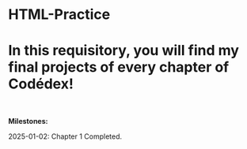 # HTML-Practice
<h1>In this requisitory, you will find my final projects of every chapter of Codédex! </h1>
</br>
<p> <b> Milestones: </b> </p>
<p>2025-01-02: Chapter 1 Completed.</p>
